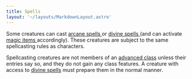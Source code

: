 ```yaml
---
title: Spells
layout: '~/layouts/MarkdownLayout.astro'
---
```

Some creatures can cast [ arcane spells ](/modern.d20.srd/fx/arcane.spells) or
[ divine spells ](/modern.d20.srd/fx/divine.spells) (and can activate [ magic items ](/modern.d20.srd/fx.items/index) accordingly). These creatures are
subject to the same spellcasting rules as characters.

Spellcasting creatures are not members of an [ advanced class](/modern.d20.srd/classes/advanced/index) unless their entries say so, and
they do not gain any class features. A creature with access to [ divine spells](/modern.d20.srd/fx/divine.spells) must prepare them in the normal manner.

